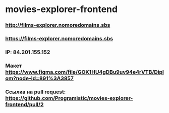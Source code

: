 # movies-explorer-frontend

### http://films-explorer.nomoredomains.sbs
### https://films-explorer.nomoredomains.sbs
### IP: 84.201.155.152

### Макет https://www.figma.com/file/GOK1HU4gDBu9uv94e4rVTB/Diplom?node-id=891%3A3857

### Ссылка на pull request: https://github.com/Programistic/movies-explorer-frontend/pull/2
